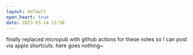 ```yaml
---
layout: default
open_heart: true
date: 2023-03-14 13:50
---
```


finally replaced micropub with github actions for these notes so I can post via apple shortcuts. here goes nothing~
